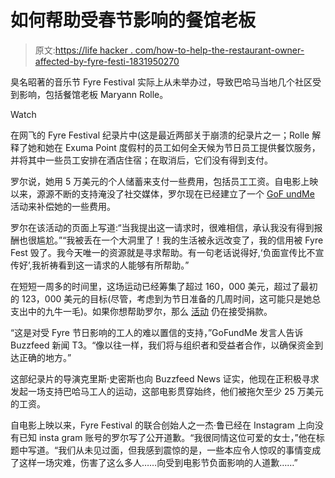 # 如何帮助受春节影响的餐馆老板

> 原文:[https://life hacker . com/how-to-help-the-restaurant-owner-affected-by-fyre-festi-1831950270](https://lifehacker.com/how-to-help-the-restaurant-owner-affected-by-fyre-festi-1831950270)

臭名昭著的音乐节 Fyre Festival 实际上从未举办过，导致巴哈马当地几个社区受到影响，包括餐馆老板 Maryann Rolle。

Watch

在网飞的 Fyre Festival 纪录片中(这是最近两部关于崩溃的纪录片之一；Rolle 解释了她和她在 Exuma Point 度假村的员工如何全天候为节日员工提供餐饮服务，并将其中一些员工安排在酒店住宿；在取消后，它们没有得到支付。

罗尔说，她用 5 万美元的个人储蓄来支付一些费用，包括员工工资。自电影上映以来，源源不断的支持淹没了社交媒体，罗尔现在已经建立了一个 [GoF undMe](https://www.gofundme.com/exuma-point-fyre-fest-debt) 活动来补偿她的一些费用。

罗尔在该活动的页面上写道:“当我提出这一请求时，很难相信，承认我没有得到报酬也很尴尬。”“我被丢在一个大洞里了！我的生活被永远改变了，我的信用被 Fyre Fest 毁了。我今天唯一的资源就是寻求帮助。有一句老话说得好,‘负面宣传比不宣传好’,我祈祷看到这一请求的人能够有所帮助。”

在短短一周多的时间里，这场运动已经筹集了超过 160，000 美元，超过了最初的 123，000 美元的目标(尽管，考虑到为节日准备的几周时间，这可能只是她总支出中的九牛一毛)。如果你想帮助罗尔，那么 [活动](https://www.gofundme.com/exuma-point-fyre-fest-debt) 仍在接受捐款。

“这是对受 Fyre 节日影响的工人的难以置信的支持，”GoFundMe 发言人告诉 Buzzfeed 新闻 T3。“像以往一样，我们将与组织者和受益者合作，以确保资金到达正确的地方。”

这部纪录片的导演克里斯·史密斯也向 Buzzfeed News 证实，他现在正积极寻求发起一场支持巴哈马工人的运动，这部电影贯穿始终，他们被拖欠至少 25 万美元的工资。

自电影上映以来，Fyre Festival 的联合创始人之一杰·鲁已经在 Instagram 上向没有已知 insta gram 账号的罗尔写了公开道歉。“我很同情这位可爱的女士，”他在标题中写道。“我们从未见过面，但我感到震惊的是，一些本应令人惊叹的事情变成了这样一场灾难，伤害了这么多人……向受到电影节负面影响的人道歉……”